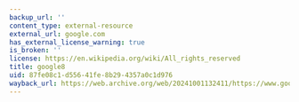 ```yaml
---
backup_url: ''
content_type: external-resource
external_url: google.com
has_external_license_warning: true
is_broken: ''
license: https://en.wikipedia.org/wiki/All_rights_reserved
title: google8
uid: 87fe08c1-d556-41fe-8b29-4357a0c1d976
wayback_url: https://web.archive.org/web/20241001132411/https://www.google.com/
---
```


